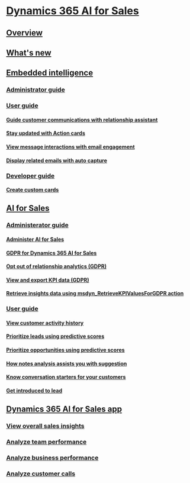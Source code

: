 # [Dynamics 365 AI for Sales](help-hub.md)
## [Overview](overview.md)
## [What's new](whats-new.md)
## [Embedded intelligence](../sales/embedded-intelligence.md)
### [Administrator guide](../sales/configure-enable-embedded-intelligence.md)
### [User guide](../sales/relationship-assistant.md)
#### [Guide customer communications with relationship assistant](../sales/relationship-assistant.md)
#### [Stay updated with Action cards](../sales/action-cards-reference.md)
#### [View message interactions with email engagement](../sales/email-engagement.md)
#### [Display related emails with auto capture](../sales/auto-capture.md)
### [Developer guide](create-custom-cards.md) 
#### [Create custom cards](create-custom-cards.md)
## [AI for Sales](../sales/sales-insights-addon.md)
### [Administerator guide](../sales/configure-enable-sales-insights-addon.md) 
#### [Administer AI for Sales](../sales/configure-enable-sales-insights-addon.md)
#### [GDPR for Dynamics 365 AI for Sales](../sales/embedded-intelligence-gdpr.md)
#### [Opt out of relationship analytics (GDPR)](../sales/optout-relationship-analytics-gdpr.md)
#### [View and export KPI data (GDPR)](../sales/view-export-KPI-data-gdpr.md)
#### [Retrieve insights data using msdyn_RetrieveKPIValuesForGDPR action](../sales/retrieve-insights-data-msdyn-RetrieveTypeValuesFromDCI.md)
### [User guide](../sales/relationship-analytics.md)
#### [View customer activity history](../sales/relationship-analytics.md)
#### [Prioritize leads using predictive scores](../sales/work-predictive-lead-scoring.md)
#### [Prioritize opportunities using predictive scores](../sales/work-predictive-opportunity-scoring.md)
#### [How notes analysis assists you with suggestion](../sales/notes-analysis.md)
#### [Know conversation starters for your customers](../sales/talking-points.md)
#### [Get introduced to lead](../sales/who-knows-whom.md)
## [Dynamics 365 AI for Sales app](../sales/dynamics365-ai-sales-app.md)
### [View overall sales insights](../sales/d365-ai-overview.md)
### [Analyze team performance](../sales/d365-ai-team-performance.md)
### [Analyze business performance](../sales/d365-ai-business-performance.md)
### [Analyze customer calls](../sales/call-intelligence.md)

